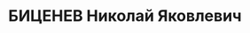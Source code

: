 ---
title: БИЦЕНЕВ Николай Яковлевич
description: "1901, Донецька обл., с. Андріївка Чистяківського р-ну, українець, член\
  \ ВКП(б), освіта початкова, прож.: м. Свердловськ, голова райкому профспілки вугільників\
  \ \n  Військовою колегією Верховного суду СРСР 2 грудня 1937 р. засуджений до розстрілу.\
  \ Страчений 3 грудня 1937 р. \n  Реабілітований у 1964 р."
---